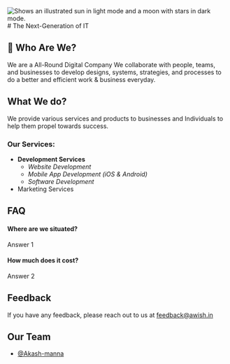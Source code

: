 
<!-- ![Logo](https://awish.in/frontend/images/logo/logo-dark.svg#gh-light-mode-only)
![Logo](https://awish.in/frontend/images/logo/logo-light.svg#gh-dark-mode-only) -->
<picture>
  <source media="(prefers-color-scheme: dark)" srcset="https://awish.in/frontend/images/logo/logo-light.svg">
  <source media="(prefers-color-scheme: light)" srcset="https://awish.in/frontend/images/logo/logo-dark.svg">
  <img alt="Shows an illustrated sun in light mode and a moon with stars in dark mode." src="https://awish.in/frontend/images/logo/logo-dark.svg">
</picture>
# The Next-Generation of IT

## 🚀 Who Are We?
We are a All-Round Digital Company
We collaborate with people, teams, and businesses to develop designs, systems, strategies, and processes to do a better and efficient work & business everyday.

## What We do?
We provide various services and products to businesses and Individuals to help them propel towards success.
### Our Services:
-  **Development Services**
    - _Website Development_
    - _Mobile App Development (iOS & Android)_
    - _Software Development_
- Marketing Services

## FAQ

#### Where are we situated?

Answer 1

#### How much does it cost?

Answer 2


## Feedback

If you have any feedback, please reach out to us at feedback@awish.in


## Our Team

- [@Akash-manna](https://www.github.com/Akash-manna)

